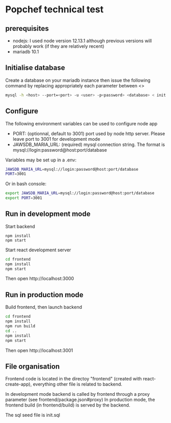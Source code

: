 # Popchef technical test

## prerequisites

* nodejs: I used node version 12.13.1 although previous versions will probably work (if they are relatively recent)
* mariadb 10.1

## Initialise database

Create a database on your mariadb instance then issue the following command by replacing appropriately each parameter between &lt;&gt;
```bash 
mysql -h <host> --port=<port> -u <user> -p<password> <database> < init.sql

```
## Configure

The following environment variables can be used to configure node app

* PORT: (optionnal, default to 3001) port used by node http server. Please leave port to 3001 for development mode
* JAWSDB_MARIA_URL: (required) mysql connection string. The format is mysql://login:password@host:port/database

Variables may be set up in a .env:
```bash
JAWSDB_MARIA_URL=mysql://login:password@host:port/database
PORT=3001
```

Or in bash console:
```bash
export JAWSDB_MARIA_URL=mysql://login:password@host:port/database
export PORT=3001
```

## Run in development mode

Start backend
```
npm install
npm start
``` 

Start react development server
```bash
cd frontend
npm install
npm start
```

Then open http://localhost:3000

## Run in production mode

Build frontend, then launch backend
```bash
cd frontend
npm install
npm run build
cd ..
npm install
npm start
```

Then open http://localhost:3001

## File organisation

Frontend code is located in the directoy "frontend" (created with react-create-app), everything other file is related to backend.

In development mode backend is called by frontend through a proxy parameter (see frontend/package.json#proxy)
In production mode, the frontend build (in frontend/build) is served by the backend.

The sql seed file is init.sql





